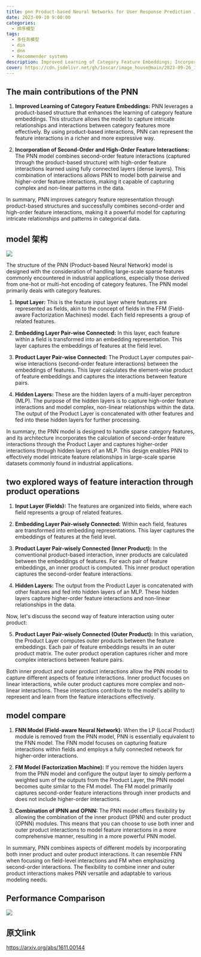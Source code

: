```yaml
---
title: pnn Product-based Neural Networks for User Response Prediction 上海交大&伦敦大学 
date: 2023-09-10 9:00:00
categories:
  - 排序模型
tags:
  - 多任务模型 
  - din 
  - dnn
  - Recommender systems
description: Improved Learning of Category Feature Embeddings; Incorporation of Second-Order and High-Order Feature Interactions 
cover: https://cdn.jsdelivr.net/gh/1oscar/image_house@main/2023-09-26_194956.png
---
```




## The main contributions of the PNN 

1. **Improved Learning of Category Feature Embeddings:** PNN leverages a product-based structure that enhances the learning of category feature embeddings. This structure allows the model to capture intricate relationships and interactions between category features more effectively. By using product-based interactions, PNN can represent the feature interactions in a richer and more expressive way.

2. **Incorporation of Second-Order and High-Order Feature Interactions:** The PNN model combines second-order feature interactions (captured through the product-based structure) with high-order feature interactions learned using fully connected layers (dense layers). This combination of interactions allows PNN to model both pairwise and higher-order feature interactions, making it capable of capturing complex and non-linear patterns in the data.

In summary, PNN improves category feature representation through product-based structures and successfully combines second-order and high-order feature interactions, making it a powerful model for capturing intricate relationships and patterns in categorical data.





## model 架构

![](https://cdn.jsdelivr.net/gh/1oscar/image_house@main/2023-09-26_194956.png)


The structure of the PNN (Product-based Neural Network) model is designed with the consideration of handling large-scale sparse features commonly encountered in industrial applications, especially those derived from one-hot or multi-hot encoding of category features. The PNN model primarily deals with category features.

1. **Input Layer:** This is the feature input layer where features are represented as fields, akin to the concept of fields in the FFM (Field-aware Factorization Machines) model. Each field represents a group of related features.

2. **Embedding Layer Pair-wise Connected:** In this layer, each feature within a field is transformed into an embedding representation. This layer captures the embeddings of features at the field level.

3. **Product Layer Pair-wise Connected:** The Product Layer computes pair-wise interactions (second-order feature interactions) between the embeddings of features. This layer calculates the element-wise product of feature embeddings and captures the interactions between feature pairs.

4. **Hidden Layers:** These are the hidden layers of a multi-layer perceptron (MLP). The purpose of the hidden layers is to capture high-order feature interactions and model complex, non-linear relationships within the data. The output of the Product Layer is concatenated with other features and fed into these hidden layers for further processing.

In summary, the PNN model is designed to handle sparse category features, and its architecture incorporates the calculation of second-order feature interactions through the Product Layer and captures higher-order interactions through hidden layers of an MLP. This design enables PNN to effectively model intricate feature relationships in large-scale sparse datasets commonly found in industrial applications.


## two explored ways of feature interaction through product operations


1. **Input Layer (Fields):** The features are organized into fields, where each field represents a group of related features.

2. **Embedding Layer Pair-wisely Connected:** Within each field, features are transformed into embedding representations. This layer captures the embeddings of features at the field level.

3. **Product Layer Pair-wisely Connected (Inner Product):** In the conventional product-based interaction, inner products are calculated between the embeddings of features. For each pair of feature embeddings, an inner product is computed. This inner product operation captures the second-order feature interactions.

4. **Hidden Layers:** The output from the Product Layer is concatenated with other features and fed into hidden layers of an MLP. These hidden layers capture higher-order feature interactions and non-linear relationships in the data.

Now, let's discuss the second way of feature interaction using outer product:

5. **Product Layer Pair-wisely Connected (Outer Product):** In this variation, the Product Layer computes outer products between the feature embeddings. Each pair of feature embeddings results in an outer product matrix. The outer product operation captures richer and more complex interactions between feature pairs.

Both inner product and outer product interactions allow the PNN model to capture different aspects of feature interactions. Inner product focuses on linear interactions, while outer product captures more complex and non-linear interactions. These interactions contribute to the model's ability to represent and learn from the feature interactions effectively.


## model compare 

1. **FNN Model (Field-aware Neural Network):** When the LP (Local Product) module is removed from the PNN model, PNN is essentially equivalent to the FNN model. The FNN model focuses on capturing feature interactions within fields and employs a fully connected network for higher-order interactions.

2. **FM Model (Factorization Machine):** If you remove the hidden layers from the PNN model and configure the output layer to simply perform a weighted sum of the outputs from the Product Layer, the PNN model becomes quite similar to the FM model. The FM model primarily captures second-order feature interactions through inner products and does not include higher-order interactions.

3. **Combination of IPNN and OPNN:** The PNN model offers flexibility by allowing the combination of the inner product (IPNN) and outer product (OPNN) modules. This means that you can choose to use both inner and outer product interactions to model feature interactions in a more comprehensive manner, resulting in a more powerful PNN model.

In summary, PNN combines aspects of different models by incorporating both inner product and outer product interactions. It can resemble FNN when focusing on field-level interactions and FM when emphasizing second-order interactions. The flexibility to combine inner and outer product interactions makes PNN versatile and adaptable to various modeling needs.


## Performance Comparison
 

![](https://cdn.jsdelivr.net/gh/1oscar/image_house@main/2023-09-26_195701.png)




## 原文link

https://arxiv.org/abs/1611.00144




